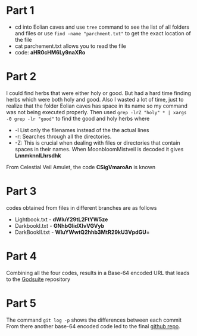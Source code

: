 # Part 1
- cd into Eolian caves and use `tree` command to see the list of all folders and files or use `find -name "parchment.txt"` to get the exact location of the file
- cat parchement.txt allows you to read the file
- code: **aHR0cHM6Ly9naXRo**

# Part 2
I could find herbs that were either holy or good. But had a hard time finding herbs which were both holy and good. Also I wasted a lot of time, just to realize that the folder Eolian caves has space in its name so my command was not being executed properly. 
Then used `grep -lrZ "holy" * | xargs -0 grep -lr "good"` to find the good and holy herbs where
- -l List only the filenames instead of the the actual lines
- -r: Searches through all the directories.
- -Z: This is crucial when dealing with files or directories that contain spaces in their names.
When MoonbloomMistveil is decoded it gives **LnnmknnlLhrsdhk**
 
From Celestial Veil Amulet, the code **CSigVmaroAn** is known

# Part 3
codes obtained from files in different branches are as follows
- Lightbook.txt - **dWIuY29tL2FtYW5ze**
- DarkbookI.txt - **GNhbGlidXIvVGVyb**
- DarkBookII.txt - **WluYWwtQ2hhb3MtR29kU3VpdGU**=

# Part 4
Combining all the four codes, results in a Base-64 encoded URL that leads to the [Godsuite](https://github.com/amansxcalibur/Terminal-Chaos-GodSuite)  repository

# Part 5
The command `git log -p` shows the differences between each commit
From there another base-64 encoded code led to the final [github repo](https://github.com/angrezichatterbox/To-the-stars-and-realms-unseen).


